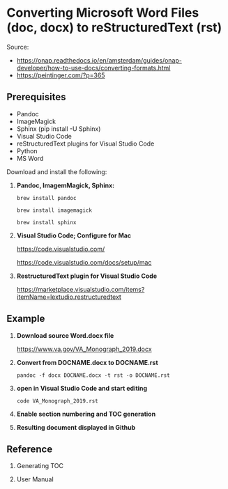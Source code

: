 # Converting Microsoft Word Files (doc, docx) to reStructuredText (rst)

Source: 
* https://onap.readthedocs.io/en/amsterdam/guides/onap-developer/how-to-use-docs/converting-formats.html
* https://peintinger.com/?p=365



## Prerequisites

* Pandoc 
* ImageMagick
* Sphinx (pip install -U Sphinx)
* Visual Studio Code
* reStructuredText plugins for Visual Studio Code
* Python
* MS Word

Download and install the following:

1. __Pandoc, ImagemMagick, Sphinx:__

   ``brew install pandoc``

   ``brew install imagemagick``

   ``brew install sphinx``

2. __Visual Studio Code; Configure for Mac__

   https://code.visualstudio.com/

   https://code.visualstudio.com/docs/setup/mac

3. __RestructuredText plugin for Visual Studio Code__

    https://marketplace.visualstudio.com/items?itemName=lextudio.restructuredtext
   



## Example

1. __Download source Word.docx file__

    https://www.va.gov/VA_Monograph_2019.docx

2. __Convert from DOCNAME.docx to DOCNAME.rst__

    ``pandoc -f docx DOCNAME.docx -t rst -o DOCNAME.rst``

3. __open  in Visual Studio Code and start editing__

    ``code VA_Monograph_2019.rst``

4. __Enable section numbering and TOC generation__


5. __Resulting document displayed in Github__

    


## Reference

1. Generating TOC


2. User Manual

